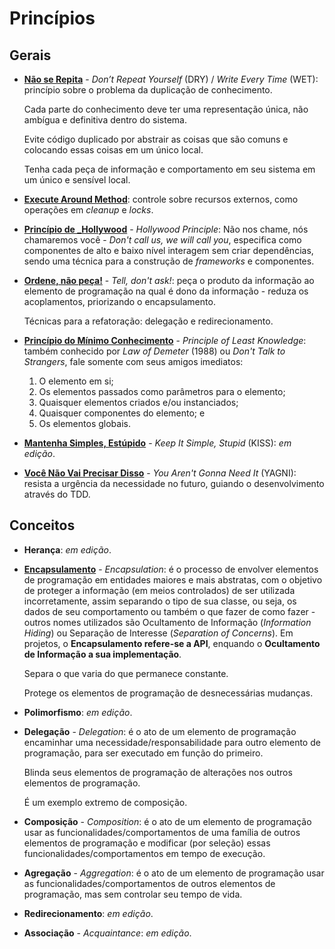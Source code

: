 # Princípios

## Gerais

* [**Não se Repita**](http://wiki.c2.com/?DontRepeatYourself "Don't Repeat
  Yourself") - _Don’t Repeat Yourself_ (DRY) / _Write Every Time_ (WET):
  princípio sobre o problema da duplicação de conhecimento.

  Cada parte do conhecimento deve ter uma representação única, não ambígua e
  definitiva dentro do sistema.

  Evite código duplicado por abstrair as coisas que são comuns e colocando essas
  coisas em um único local.

  Tenha cada peça de informação e comportamento em seu sistema em um único e
  sensível local.

* [**Execute Around Method**](http://wiki.c2.com/?ExecuteAroundMethod "Execute
  Around Method"): controle sobre recursos externos, como operações em _cleanup_
  e _locks_.

* [**Princípio de _Hollywood**](http://wiki.c2.com/?HollywoodPrinciple
  "Hollywood Principle") - _Hollywood Principle_: Não nos chame, nós chamaremos
  você - _Don't call us, we will call you_, especifica como componentes de alto
  e baixo nível interagem sem criar dependências, sendo uma técnica para a
  construção de _frameworks_ e componentes.

* [**Ordene, não peça!**](http://wiki.c2.com/?TellDontAsk "Tell, don't ask!") -
  _Tell, don't ask!_: peça o produto da informação ao elemento de programação na
  qual é dono da informação - reduza os acoplamentos, priorizando o
  encapsulamento.

  Técnicas para a refatoração: delegação e redirecionamento.

* [**Princípio do Mínimo Conhecimento**](http://wiki.c2.com/?LawOfDemeter
  "Principle of Least Knowledge") - _Principle of Least Knowledge_: também
  conhecido por _Law of Demeter_ (1988) ou _Don't Talk to Strangers_, fale
  somente com seus amigos imediatos:

  1. O elemento em si;
  2. Os elementos passados como parâmetros para o elemento;
  3. Quaisquer elementos criados e/ou instanciados;
  4. Quaisquer componentes do elemento; e
  5. Os elementos globais.

* [**Mantenha Simples, Estúpido**](http://wiki.c2.com/?KeepItSimple "Keep It
  Simple, Stupid") - _Keep It Simple, Stupid_ (KISS): _em edição_.

* [**Você Não Vai Precisar Disso**](http://wiki.c2.com/?YouArentGonnaNeedIt "You
  Aren't Gonna Need It") - _You Aren't Gonna Need It_ (YAGNI): resista a
  urgência da necessidade no futuro, guiando o desenvolvimento através do TDD.

## Conceitos

* **Herança**: _em edição_.

* [**Encapsulamento**](http://wiki.c2.com/?EncapsulationDefinition
  "Encapsulation") - _Encapsulation_: é o processo de envolver elementos de
  programação em entidades maiores e mais abstratas, com o objetivo de proteger
  a informação (em meios controlados) de ser utilizada incorretamente, assim
  separando o tipo de sua classe, ou seja, os dados de seu comportamento ou
  também o que fazer de como fazer - outros nomes utilizados são Ocultamento de
  Informação (_Information Hiding_) ou Separação de Interesse (_Separation of
  Concerns_). Em projetos, o **Encapsulamento refere-se a API**, enquando o
  **Ocultamento de Informação a sua implementação**.

  Separa o que varia do que permanece constante.

  Protege os elementos de programação de desnecessárias mudanças.

* **Polimorfismo**: _em edição_.

* **Delegação** - _Delegation_: é o ato de um elemento de programação encaminhar
  uma necessidade/responsabilidade para outro elemento de programação, para ser
  executado em função do primeiro.

  Blinda seus elementos de programação de alterações nos outros elementos de
  programação.

  É um exemplo extremo de composição.

* **Composição** - _Composition_: é o ato de um elemento de programação usar as
  funcionalidades/comportamentos de uma família de outros elementos de
  programação e modificar (por seleção) essas funcionalidades/comportamentos em
  tempo de execução.

* **Agregação** - _Aggregation_: é o ato de um elemento de programação usar as
  funcionalidades/comportamentos de outros elementos de programação, mas sem
  controlar seu tempo de vida.

* **Redirecionamento**: _em edição_.

* **Associação** - _Acquaintance_: _em edição_.
